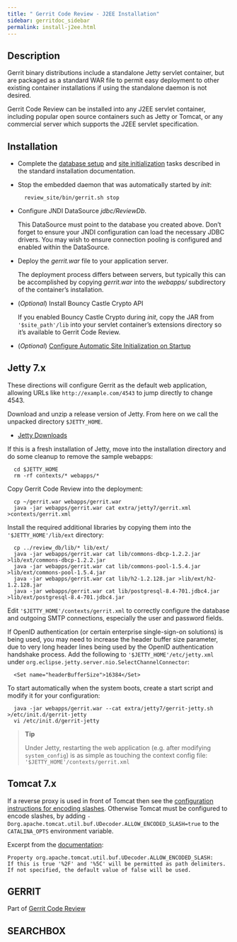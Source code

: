 ```yaml
---
title: " Gerrit Code Review - J2EE Installation"
sidebar: gerritdoc_sidebar
permalink: install-j2ee.html
---
```

## Description

Gerrit binary distributions include a standalone Jetty servlet
container, but are packaged as a standard WAR file to permit easy
deployment to other existing container installations if using the
standalone daemon is not desired.

Gerrit Code Review can be installed into any J2EE servlet container,
including popular open source containers such as Jetty or Tomcat, or any
commercial server which supports the J2EE servlet specification.

## Installation

  - Complete the [database setup](install.html#createdb) and [site
    initialization](install.html#init) tasks described in the standard
    installation documentation.

  - Stop the embedded daemon that was automatically started by *init*:
    
    ``` 
      review_site/bin/gerrit.sh stop
    ```

  - Configure JNDI DataSource *jdbc/ReviewDb*.
    
    This DataSource must point to the database you created above. Don’t
    forget to ensure your JNDI configuration can load the necessary JDBC
    drivers. You may wish to ensure connection pooling is configured and
    enabled within the DataSource.

  - Deploy the *gerrit.war* file to your application server.
    
    The deployment process differs between servers, but typically this
    can be accomplished by copying *gerrit.war* into the *webapps/*
    subdirectory of the container’s installation.

  - (*Optional*) Install Bouncy Castle Crypto API
    
    If you enabled Bouncy Castle Crypto during *init*, copy the JAR from
    `'$site_path'/lib` into your servlet container’s extensions
    directory so it’s available to Gerrit Code Review.

  - (*Optional*) [Configure Automatic Site Initialization on
    Startup](config-auto-site-initialization.html)

## Jetty 7.x

These directions will configure Gerrit as the default web application,
allowing URLs like `http://example.com/4543` to jump directly to change
4543.

Download and unzip a release version of Jetty. From here on we call the
unpacked directory `$JETTY_HOME`.

  - [Jetty Downloads](http://www.eclipse.org/jetty/downloads.php)

If this is a fresh installation of Jetty, move into the installation
directory and do some cleanup to remove the sample webapps:

``` 
  cd $JETTY_HOME
  rm -rf contexts/* webapps/*
```

Copy Gerrit Code Review into the deployment:

``` 
  cp ~/gerrit.war webapps/gerrit.war
  java -jar webapps/gerrit.war cat extra/jetty7/gerrit.xml >contexts/gerrit.xml
```

Install the required additional libraries by copying them into the
`'$JETTY_HOME'/lib/ext` directory:

``` 
  cp ../review_db/lib/* lib/ext/
  java -jar webapps/gerrit.war cat lib/commons-dbcp-1.2.2.jar >lib/ext/commons-dbcp-1.2.2.jar
  java -jar webapps/gerrit.war cat lib/commons-pool-1.5.4.jar >lib/ext/commons-pool-1.5.4.jar
  java -jar webapps/gerrit.war cat lib/h2-1.2.128.jar >lib/ext/h2-1.2.128.jar
  java -jar webapps/gerrit.war cat lib/postgresql-8.4-701.jdbc4.jar >lib/ext/postgresql-8.4-701.jdbc4.jar
```

Edit `'$JETTY_HOME'/contexts/gerrit.xml` to correctly configure the
database and outgoing SMTP connections, especially the user and password
fields.

If OpenID authentication (or certain enterprise single-sign-on
solutions) is being used, you may need to increase the header buffer
size parameter, due to very long header lines being used by the OpenID
authentication handshake process. Add the following to
`'$JETTY_HOME'/etc/jetty.xml` under
`org.eclipse.jetty.server.nio.SelectChannelConnector`:

``` 
  <Set name="headerBufferSize">16384</Set>
```

To start automatically when the system boots, create a start script and
modify it for your
configuration:

``` 
  java -jar webapps/gerrit.war --cat extra/jetty7/gerrit-jetty.sh >/etc/init.d/gerrit-jetty
  vi /etc/init.d/gerrit-jetty
```

> **Tip**
> 
> Under Jetty, restarting the web application (e.g. after modifying
> `system_config`) is as simple as touching the context config file:
> `'$JETTY_HOME'/contexts/gerrit.xml`

## Tomcat 7.x

If a reverse proxy is used in front of Tomcat then see the
[configuration instructions for encoding
slashes](config-reverseproxy.html). Otherwise Tomcat must be configured
to encode slashes, by adding
`-Dorg.apache.tomcat.util.buf.UDecoder.ALLOW_ENCODED_SLASH=true` to the
`CATALINA_OPTS` environment variable.

Excerpt from the
[documentation](https://tomcat.apache.org/tomcat-7.0-doc/config/systemprops.html):

    Property org.apache.tomcat.util.buf.UDecoder.ALLOW_ENCODED_SLASH:
    If this is true '%2F' and '%5C' will be permitted as path delimiters.
    If not specified, the default value of false will be used.

## GERRIT

Part of [Gerrit Code Review](index.html)

## SEARCHBOX

